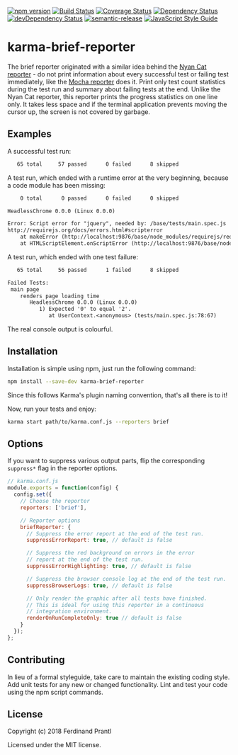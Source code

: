 [![npm version](https://badge.fury.io/js/karma-brief-reporter.svg)](http://badge.fury.io/js/karma-brief-reporter)
[![Build Status](https://travis-ci.org/prantlf/karma-brief-reporter.svg)](https://travis-ci.org/prantlf/karma-brief-reporter)
[![Coverage Status](https://coveralls.io/repos/prantlf/karma-brief-reporter/badge.svg?branch=master)](https://coveralls.io/r/prantlf/karma-brief-reporter?branch=master)
[![Dependency Status](https://david-dm.org/prantlf/karma-brief-reporter.svg)](https://david-dm.org/prantlf/karma-brief-reporter)
[![devDependency Status](https://david-dm.org/prantlf/karma-brief-reporter/dev-status.svg)](https://david-dm.org/prantlf/karma-brief-reporter#info=devDependencies)
[![semantic-release](https://img.shields.io/badge/%20%20%F0%9F%93%A6%F0%9F%9A%80-semantic--release-e10079.svg)](https://github.com/semantic-release/semantic-release)
[![JavaScript Style Guide](https://img.shields.io/badge/code_style-standard-brightgreen.svg)](https://standardjs.com)

karma-brief-reporter
====================

The brief reporter originated with a similar idea behind the [Nyan Cat reporter] - do not print information about every successful test or failing test immediately, like the [Mocha reporter] does it. Print only test count statistics during the test run and summary about failing tests at the end. Unlike the Nyan Cat reporter, this reporter prints the progress statistics on one line only. It takes less space and if the terminal application prevents moving the cursor up, the screen is not covered by garbage.

Examples
--------

A successful test run:

```txt
   65 total     57 passed      0 failed      8 skipped
```

A test run, which ended with a runtime error at the very beginning, because a code module has been missing:

```txt
    0 total      0 passed      0 failed      0 skipped

HeadlessChrome 0.0.0 (Linux 0.0.0)

Error: Script error for "jquery", needed by: /base/tests/main.spec.js
http://requirejs.org/docs/errors.html#scripterror
    at makeError (http://localhost:9876/base/node_modules/requirejs/require.js?242a935a7049803efaaa891de70075a8d6432d9b:168:17)
    at HTMLScriptElement.onScriptError (http://localhost:9876/base/node_modules/requirejs/require.js?242a935a7049803efaaa891de70075a8d6432d9b:1738:36)
```

A test run, which ended with one test failure:

```txt
   65 total     56 passed      1 failed      8 skipped

Failed Tests:
 main page
    renders page loading time
       HeadlessChrome 0.0.0 (Linux 0.0.0)
          1) Expected '0' to equal '2'.
             at UserContext.<anonymous> (tests/main.spec.js:78:67)
```

The real console output is colourful.

Installation
------------

Installation is simple using npm, just run the following command:

```sh
npm install --save-dev karma-brief-reporter
```

Since this follows Karma's plugin naming convention, that's all there is to it!

Now, run your tests and enjoy:

```sh
karma start path/to/karma.conf.js --reporters brief
```

Options
-------

If you want to suppress various output parts, flip the corresponding `suppress*` flag in the reporter options.

```js
// karma.conf.js
module.exports = function(config) {
  config.set({
    // Choose the reporter
    reporters: ['brief'],

    // Reporter options
    briefReporter: {
      // Suppress the error report at the end of the test run.
      suppressErrorReport: true, // default is false

      // Suppress the red background on errors in the error
      // report at the end of the test run.
      suppressErrorHighlighting: true, // default is false

      // Suppress the browser console log at the end of the test run.
      suppressBrowserLogs: true, // default is false

      // Only render the graphic after all tests have finished.
      // This is ideal for using this reporter in a continuous
      // integration environment.
      renderOnRunCompleteOnly: true // default is false
    }
  });
};
```

Contributing
------------

In lieu of a formal styleguide, take care to maintain the existing coding style.  Add unit tests for any new or changed functionality. Lint and test your code using the npm script commands.

License
-------

Copyright (c) 2018 Ferdinand Prantl

Licensed under the MIT license.

[Nyan Cat reporter]: https://github.com/prantlf/karma-nyan-reporter
[Mocha reporter]: https://github.com/litixsoft/karma-mocha-reporter
